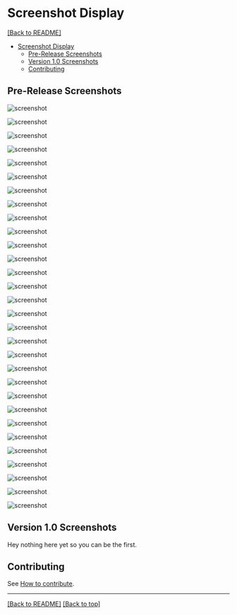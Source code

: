 # Screenshot Display

[[Back to README]](/README.md#Sceenshots)

- [Screenshot Display](#screenshot-display)
  - [Pre-Release Screenshots](#pre-release-screenshots)
  - [Version 1.0 Screenshots](#version-10-Screenshots)
  - [Contributing](#contributing)

## Pre-Release Screenshots

![screenshot](Screenshots\SkyrimSE_2EJC7rIkGU.jpg)

![screenshot](Screenshots\SkyrimSE_4UXVtUMpKv.jpg)

![screenshot](Screenshots\SkyrimSE_5VuNi5sBxw.jpg)

![screenshot](Screenshots\SkyrimSE_8djXuU4JGt.jpg)

![screenshot](Screenshots\SkyrimSE_9glagccdvW.jpg)

![screenshot](Screenshots\SkyrimSE_9WMyUGQ8a6.jpg)

![screenshot](Screenshots\SkyrimSE_32PvhGn7cH.jpg)

![screenshot](Screenshots\SkyrimSE_85eIASSG6i.jpg)

![screenshot](Screenshots\SkyrimSE_BhymmUWdOg.jpg)

![screenshot](Screenshots\SkyrimSE_dRf5Q4HxCj.jpg)

![screenshot](Screenshots\SkyrimSE_Hzlys8xXRZ.jpg)

![screenshot](Screenshots\SkyrimSE_IlSdKabNwW.jpg)

![screenshot](Screenshots\SkyrimSE_jDeIFmEP4v.jpg)

![screenshot](Screenshots\SkyrimSE_khHUKuc4ev.jpg)

![screenshot](Screenshots\SkyrimSE_M4m3etLOeD.jpg)

![screenshot](Screenshots\SkyrimSE_MLOryNrQv7.jpg)

![screenshot](Screenshots\SkyrimSE_OXdd1Kt5ka.jpg)

![screenshot](Screenshots\SkyrimSE_PypM6Udh3m.jpg)

![screenshot](Screenshots\SkyrimSE_Q8oOcv28do.jpg)

![screenshot](Screenshots\SkyrimSE_rJB2QPT1xR.jpg)

![screenshot](Screenshots\SkyrimSE_u4PCMjcSs9.jpg)

![screenshot](Screenshots\SkyrimSE_UC0wH4fKQR.jpg)

![screenshot](Screenshots\SkyrimSE_uKmMY7LJxW.jpg)

![screenshot](Screenshots\SkyrimSE_umW1BK7zMy.jpg)

![screenshot](Screenshots\SkyrimSE_vaA9tyC9nR.jpg)

![screenshot](Screenshots\SkyrimSE_WVbXGk79jV.jpg)

![screenshot](Screenshots\SkyrimSE_Xnl52oy1ce.jpg)

![screenshot](Screenshots\SkyrimSE_YiF2OqL3m0.jpg)

![screenshot](Screenshots\SkyrimSE_zKRy5okKZI.jpg)

![screenshot](Screenshots\SkyrimSE_zQeSoBFOy1.jpg)

## Version 1.0 Screenshots

Hey nothing here yet so you can be the first.

## Contributing

See [How to contribute](HOWTOCONTRIBUTE.md).

***

[[Back to README]](/README.md#Sceenshots) [[Back to top]](#screenshot-display)
